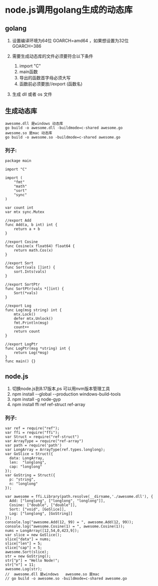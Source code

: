 # node.js调用golang生成的动态库

## golang

1. 设置编译环境为64位 GOARCH=amd64 ，如果想设置为32位 GOARCH=386
2. 需要生成动态库的文件必须要符合以下条件

   1. import "C"
   2. main函数
   3. 导出的函数首字母必须大写
   4. 函数前必须要放//export (函数名)
3. 生成 dll 或者 os 文件

## 生成动态库

```golang
awesome.dll 是windows 动态库
go build -o awesome.dll -buildmode=c-shared awesome.go
awesome.so 是mac 动态库
go build -o awesome.so -buildmode=c-shared awesome.go
```

### 列子:

```golang 
package main

import "C"

import (
	"fmt"
	"math"
	"sort"
	"sync"
)

var count int
var mtx sync.Mutex

//export Add
func Add(a, b int) int {
	return a + b
}

//export Cosine
func Cosine(x float64) float64 {
	return math.Cos(x)
}

//export Sort
func Sort(vals []int) {
	sort.Ints(vals)
}

//export SortPtr
func SortPtr(vals *[]int) {
	Sort(*vals)
}

//export Log
func Log(msg string) int {
	mtx.Lock()
	defer mtx.Unlock()
	fmt.Println(msg)
	count++
	return count
}

//export LogPtr
func LogPtr(msg *string) int {
	return Log(*msg)
}
func main() {}
```

## node.js

1. 切换node.js到8.17版本,ps 可以用nvm版本管理工具
2. npm install --global --production windows-build-tools
3. npm install -g node-gyp
4. npm install ffi ref ref-struct ref-array

### 列子:

```golang 
var ref = require("ref");
var ffi = require("ffi");
var Struct = require("ref-struct")
var ArrayType = require("ref-array")
var path = require('path')
var LongArray = ArrayType(ref.types.longlong);
var GoSlice = Struct({
  data: LongArray,
  len:  "longlong",
  cap: "longlong"
});
var GoString = Struct({
  p: "string",
  n: "longlong"
});

var awesome = ffi.Library(path.resolve(__dirname,'./awesome.dll'), {
  Add: ["longlong", ["longlong", "longlong"]],
  Cosine: ["double", ["double"]],
  Sort: ["void", [GoSlice]],
  Log: ["longlong", [GoString]]
});
console.log("awesome.Add(12, 99) = ", awesome.Add(12, 99));
console.log("awesome.Cosine(1) = ", awesome.Cosine(1));
nums = LongArray([12,54,0,423,9]);
var slice = new GoSlice();
slice["data"] = nums;
slice["len"] = 5;
slice["cap"] = 5;
awesome.Sort(slice);
str = new GoString();
str["p"] = "Hello Node!";
str["n"] = 11;
awesome.Log(str);
//  awesome.dll 是windows   awesome.so 是mac
// go build -o awesome.so -buildmode=c-shared awesome.go
```
